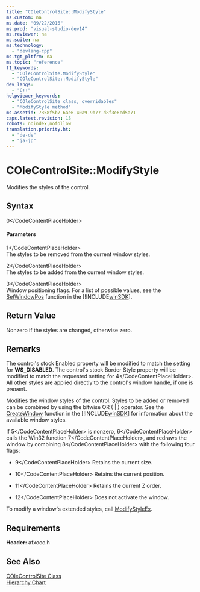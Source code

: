 ```yaml
---
title: "COleControlSite::ModifyStyle"
ms.custom: na
ms.date: "09/22/2016"
ms.prod: "visual-studio-dev14"
ms.reviewer: na
ms.suite: na
ms.technology: 
  - "devlang-cpp"
ms.tgt_pltfrm: na
ms.topic: "reference"
f1_keywords: 
  - "COleControlSite.ModifyStyle"
  - "COleControlSite::ModifyStyle"
dev_langs: 
  - "C++"
helpviewer_keywords: 
  - "COleControlSite class, overridables"
  - "ModifyStyle method"
ms.assetid: 7858f5b7-6ae6-40a9-9b77-d8f3e6cd5a71
caps.latest.revision: 15
robots: noindex,nofollow
translation.priority.ht: 
  - "de-de"
  - "ja-jp"
---
```

# COleControlSite::ModifyStyle
Modifies the styles of the control.  
  
## Syntax  
  
<CodeContentPlaceHolder>0\</CodeContentPlaceHolder>  
#### Parameters  
 <CodeContentPlaceHolder>1\</CodeContentPlaceHolder>  
 The styles to be removed from the current window styles.  
  
 <CodeContentPlaceHolder>2\</CodeContentPlaceHolder>  
 The styles to be added from the current window styles.  
  
 <CodeContentPlaceHolder>3\</CodeContentPlaceHolder>  
 Window positioning flags. For a list of possible values, see the [SetWindowPos](http://msdn.microsoft.com/library/windows/desktop/ms633545) function in the [!INCLUDE[winSDK](../vs140/includes/winsdk_md.md)].  
  
## Return Value  
 Nonzero if the styles are changed, otherwise zero.  
  
## Remarks  
 The control's stock Enabled property will be modified to match the setting for **WS_DISABLED**. The control's stock Border Style property will be modified to match the requested setting for <CodeContentPlaceHolder>4\</CodeContentPlaceHolder>. All other styles are applied directly to the control's window handle, if one is present.  
  
 Modifies the window styles of the control. Styles to be added or removed can be combined by using the bitwise OR ( &#124; ) operator. See the [CreateWindow](http://msdn.microsoft.com/library/windows/desktop/ms632679) function in the [!INCLUDE[winSDK](../vs140/includes/winsdk_md.md)] for information about the available window styles.  
  
 If <CodeContentPlaceHolder>5\</CodeContentPlaceHolder> is nonzero, <CodeContentPlaceHolder>6\</CodeContentPlaceHolder> calls the Win32 function <CodeContentPlaceHolder>7\</CodeContentPlaceHolder>, and redraws the window by combining <CodeContentPlaceHolder>8\</CodeContentPlaceHolder> with the following four flags:  
  
-   <CodeContentPlaceHolder>9\</CodeContentPlaceHolder> Retains the current size.  
  
-   <CodeContentPlaceHolder>10\</CodeContentPlaceHolder> Retains the current position.  
  
-   <CodeContentPlaceHolder>11\</CodeContentPlaceHolder> Retains the current Z order.  
  
-   <CodeContentPlaceHolder>12\</CodeContentPlaceHolder> Does not activate the window.  
  
 To modify a window's extended styles, call [ModifyStyleEx](../vs140/colecontrolsite--modifystyleex.md).  
  
## Requirements  
 **Header:** afxocc.h  
  
## See Also  
 [COleControlSite Class](../vs140/colecontrolsite-class.md)   
 [Hierarchy Chart](../vs140/hierarchy-chart.md)